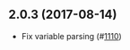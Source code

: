 ## 2.0.3 (2017-08-14)

* Fix variable parsing (#[1110](https://github.com/SC5/sc5-styleguide/pull/1110))

